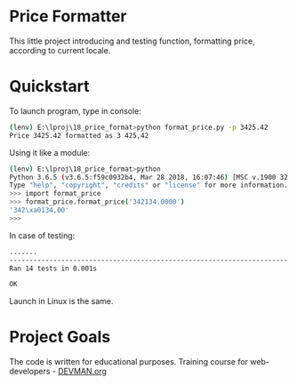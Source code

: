 # Price Formatter

This little project introducing and testing function, formatting
price, according to current locale.

# Quickstart

To launch program, type in console:
```bash
(lenv) E:\lproj\18_price_format>python format_price.py -p 3425.42
Price 3425.42 formatted as 3 425,42
```

Using it like a module:
```bash
(lenv) E:\lproj\18_price_format>python
Python 3.6.5 (v3.6.5:f59c0932b4, Mar 28 2018, 16:07:46) [MSC v.1900 32 bit (Intel)] on win32
Type "help", "copyright", "credits" or "license" for more information.
>>> import format_price
>>> format_price.format_price('342134.0000')
'342\xa0134,00'
>>>
```

In case of testing:
```bash
.......
----------------------------------------------------------------------
Ran 14 tests in 0.001s

OK
```

Launch in Linux is the same.

# Project Goals

The code is written for educational purposes. Training course for web-developers - [DEVMAN.org](https://devman.org)
